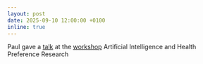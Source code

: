 ```yaml
---
layout: post
date: 2025-09-10 12:00:00 +0100
inline: true
---
```


Paul gave a [talk](http://iahpr.org/meetings/) at the [workshop](https://www.linkedin.com/feed/update/urn:li:activity:7379802038534180864/) Artificial Intelligence and Health Preference Research